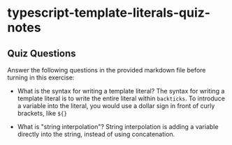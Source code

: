 # typescript-template-literals-quiz-notes

## Quiz Questions

Answer the following questions in the provided markdown file before turning in this exercise:

- What is the syntax for writing a template literal?
  The syntax for writing a template literal is to write the entire literal within `backticks`. To introduce a variable into the literal, you would use a dollar sign in front of curly brackets, like `${}`

- What is "string interpolation"?
  String interpolation is adding a variable directly into the string, instead of using concatenation.
